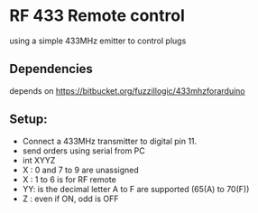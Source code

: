 # RF 433 Remote control

using a simple 433MHz emitter to control plugs

## Dependencies

depends on https://bitbucket.org/fuzzillogic/433mhzforarduino

## Setup:
*  Connect a 433MHz transmitter to digital pin 11.
*  send orders using serial from PC
*  int XYYZ
*  X : 0 and 7 to 9 are unassigned
*  X : 1 to 6 is for RF remote    
*  YY: is the decimal letter A to F are supported (65(A) to 70(F))
*  Z : even if ON, odd is OFF
